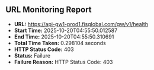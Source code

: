 ## URL Monitoring Report

- **URL:** https://api-gw1-prod1.fisglobal.com/gw/v1/health
- **Start Time:** 2025-10-20T04:55:50.012587
- **End Time:** 2025-10-20T04:55:50.310691
- **Total Time Taken:** 0.298104 seconds
- **HTTP Status Code:** 403
- **Status:** Failure
- **Failure Reason:** HTTP Status Code: 403
